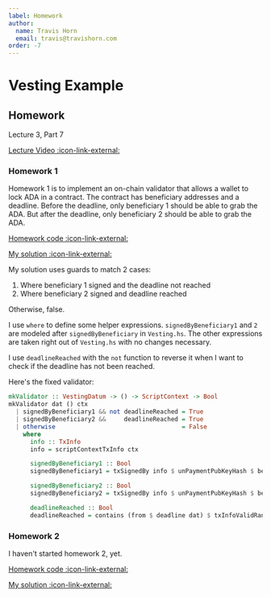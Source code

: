 ```yaml
---
label: Homework
author:
  name: Travis Horn
  email: travis@travishorn.com
order: -7
---
```


# Vesting Example

## Homework

Lecture 3, Part 7

[Lecture Video
:icon-link-external:](https://www.youtube.com/watch?v=GGUT2O_0urQ&list=PLNEK_Ejlx3x2zxcfoVGARFExzOHwXFCCL&index=7)

### Homework 1

Homework 1 is to implement an on-chain validator that allows a wallet to lock
ADA in a contract. The contract has beneficiary addresses and a deadline. Before
the deadline, only beneficiary 1 should be able to grab the ADA. But after the
deadline, only beneficiary 2 should be able to grab the ADA.

[Homework code
:icon-link-external:](https://github.com/input-output-hk/plutus-pioneer-program/blob/037142877d7275d47314af21413d803dc58a1da3/code/week03/src/Week03/Homework1.hs)

[My solution
:icon-link-external:](https://github.com/travishorn/plutus-pioneer-program/blob/main/code/week03/src/Week03/Homework1.hs)

My solution uses guards to match 2 cases:

1. Where beneficiary 1 signed and the deadline not reached
2. Where beneficiary 2 signed and deadline reached

Otherwise, false.

I use `where` to define some helper expressions. `signedByBeneficiary1` and `2`
are modeled after `signedByBeneficiary` in `Vesting.hs`. The other expressions
are taken right out of `Vesting.hs` with no changes necessary.

I use `deadlineReached` with the `not` function to reverse it when I want to
check if the deadline has not been reached.

Here's the fixed validator:

```haskell
mkValidator :: VestingDatum -> () -> ScriptContext -> Bool
mkValidator dat () ctx
  | signedByBeneficiary1 && not deadlineReached = True
  | signedByBeneficiary2 &&     deadlineReached = True
  | otherwise                                   = False
    where
      info :: TxInfo
      info = scriptContextTxInfo ctx

      signedByBeneficiary1 :: Bool
      signedByBeneficiary1 = txSignedBy info $ unPaymentPubKeyHash $ beneficiary1 dat

      signedByBeneficiary2 :: Bool
      signedByBeneficiary2 = txSignedBy info $ unPaymentPubKeyHash $ beneficiary2 dat

      deadlineReached :: Bool
      deadlineReached = contains (from $ deadline dat) $ txInfoValidRange info
```

### Homework 2

I haven't started homework 2, yet.

[Homework code
:icon-link-external:](https://github.com/input-output-hk/plutus-pioneer-program/blob/037142877d7275d47314af21413d803dc58a1da3/code/week03/src/Week03/Homework2.hs)

[My solution
:icon-link-external:](https://github.com/travishorn/plutus-pioneer-program/blob/main/code/week03/src/Week03/Homework2.hs)
